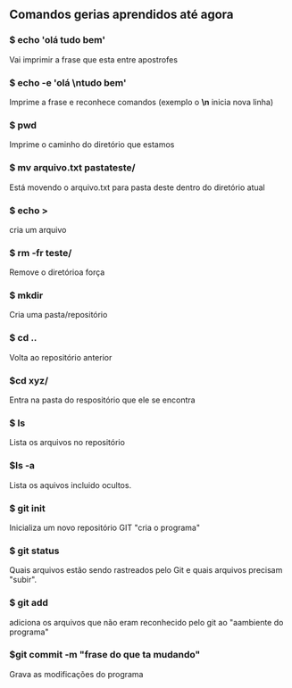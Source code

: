 ## Comandos gerias aprendidos até agora

### $ echo 'olá tudo bem'

Vai imprimir a frase que esta entre apostrofes
### $ echo -e 'olá \ntudo bem'
Imprime a frase e reconhece comandos (exemplo o **\n** inicia nova linha)

### $ pwd
Imprime o caminho do diretório que estamos

### $ mv arquivo.txt pastateste/
Está movendo o arquivo.txt para pasta deste dentro do diretório atual

### $ echo > 
cria um arquivo

### $ rm -fr teste/
Remove o diretórioa  força

### $ mkdir 
Cria uma pasta/repositório

### $ cd .. 
Volta ao repositório anterior

### $cd xyz/ 
Entra na pasta do respositório que ele se encontra

### $ ls
Lista os arquivos no repositório 

### $ls -a 
Lista os aquivos incluido ocultos.

### $ git init
Inicializa um novo repositório GIT "cria o programa"


### $ git status
Quais arquivos estão sendo rastreados pelo Git e quais arquivos precisam "subir".

### $ git add
adiciona os arquivos que não eram reconhecido pelo git ao "aambiente do programa"

### $git commit -m "frase do que ta mudando"
Grava as modificações do programa

